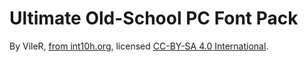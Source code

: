 # Ultimate Old-School PC Font Pack

By VileR, [from int10h.org](https://int10h.org/oldschool-pc-fonts/), licensed
[CC-BY-SA 4.0 International](http://creativecommons.org/licenses/by-sa/4.0/).

